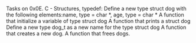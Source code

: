 Tasks on 0x0E. C - Structures, typedef:
Define a new type struct dog with the following elements:name, type = char *, age, type = char *
A function that initialize a variable of type struct dog
A function that prints a struct dog
Define a new type dog_t as a new name for the type struct dog
A function that creates a new dog.
A function that frees dogs.
